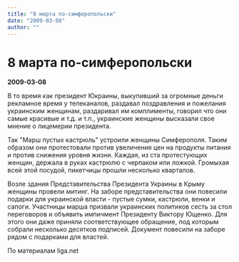 ```yaml
---
title: "8 марта по-симферопольски"
date: "2009-03-08"
author: ""
---
```


# 8 марта по-симферопольски

**2009-03-08** 

В то время как президент Юкраины, выкупивший за огромные деньги рекламное время у телеканалов, раздавал поздравления и пожелания украинским женщинам, раздаривал им комплименты, говорил что они самые красивые и т.д. и т.п., украинские женщины высказали свое мнение о лицемерии президента.

Так "Марш пустых кастрюль" устроили женщины Симферополя. Таким образом они протестовали против увеличения цен на продукты питания и против снижения уровня жизни. Каждая, из ста протестующих женщин, держала в руках кастрюлю с черпаком или ложкой. Громыхая всей этой посудой, пикетчицы прошли несколько кварталов.

Возле здания Представительства Президента Украины в Крыму женщины провели митинг. На заборе представительства они повесили подарки для украинской власти - пустые сумки, кастрюли, венки и сапоги. Участницы марша призвали украинских политиков сесть за стол переговоров и объявить импичмент Президенту Виктору Ющенко. Для этого они даже приняли соответствующее обращение, под которым собрали несколько десятков подписей. Документ повесили на заборе рядом с подарками для властей.

По материалам liga.net